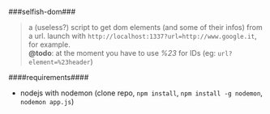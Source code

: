 ###selfish-dom###


> a (useless?) script to get dom elements (and some of their infos) from a url. launch with `http://localhost:1337?url=http://www.google.it`, for example.  
**@todo**: at the moment you have to use _%23_ for IDs (eg: `url?element=%23header`)


####requirements####
- nodejs with nodemon (clone repo, `npm install`, `npm install -g nodemon`, `nodemon app.js`)